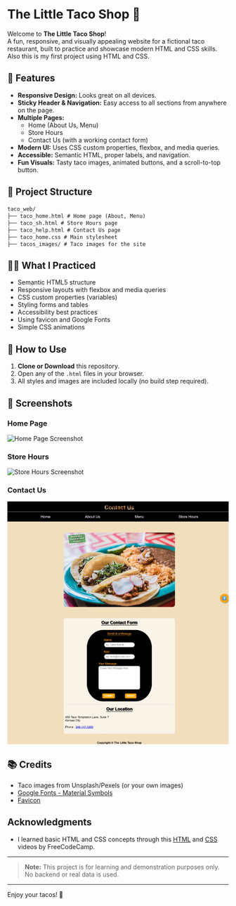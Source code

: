 # The Little Taco Shop 🌮

Welcome to **The Little Taco Shop**!  
A fun, responsive, and visually appealing website for a fictional taco restaurant, built to practice and showcase modern HTML and CSS skills. Also this is my first project using HTML and CSS.

## 🌟 Features

- **Responsive Design:** Looks great on all devices.
- **Sticky Header & Navigation:** Easy access to all sections from anywhere on the page.
- **Multiple Pages:**  
  - Home (About Us, Menu)
  - Store Hours
  - Contact Us (with a working contact form)
- **Modern UI:** Uses CSS custom properties, flexbox, and media queries.
- **Accessible:** Semantic HTML, proper labels, and navigation.
- **Fun Visuals:** Tasty taco images, animated buttons, and a scroll-to-top button.

## 📁 Project Structure

```plaintext
taco_web/ 
├── taco_home.html # Home page (About, Menu)
├── taco_sh.html # Store Hours page
├── taco_help.html # Contact Us page
├── taco_home.css # Main stylesheet
├── tacos_images/ # Taco images for the site
```


## 🧑‍💻 What I Practiced

- Semantic HTML5 structure
- Responsive layouts with flexbox and media queries
- CSS custom properties (variables)
- Styling forms and tables
- Accessibility best practices
- Using favicon and Google Fonts
- Simple CSS animations

## 🚀 How to Use

1. **Clone or Download** this repository.
2. Open any of the `.html` files in your browser.
3. All styles and images are included locally (no build step required).

## 📸 Screenshots

### Home Page  
![Home Page Screenshot](./screenshots/homePage.png)

### Store Hours  
![Store Hours Screenshot](./screenshots/storeHours_page.png)

### Contact Us  
![Contact Page Screenshot](./screenshots/contact_page.png)

## 📚 Credits

- Taco images from Unsplash/Pexels (or your own images)
- [Google Fonts - Material Symbols](https://fonts.google.com/icons)
- [Favicon](C:\Users\adhik\PycharmProjects\styling(css)\images\tacos\taco-logo1.webp)

## Acknowledgments

- I learned basic HTML and CSS concepts through this [HTML](https://youtu.be/kUMe1FH4CHE?si=MX1EwNO6EJGGic7T) and [CSS](https://youtu.be/OXGznpKZ_sA?si=Ly4-aC5mPY-QgtIm) videos by FreeCodeCamp.
  
---

> **Note:** This project is for learning and demonstration purposes only.  
> No backend or real data is used.

---

Enjoy your tacos! 🌮
